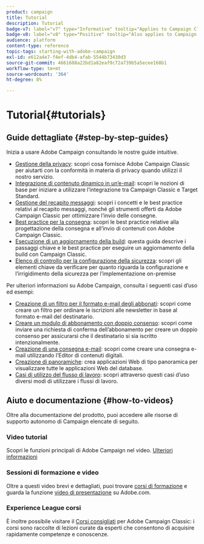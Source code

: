 ```yaml
---
product: campaign
title: Tutorial
description: Tutorial
badge-v7: label="v7" type="Informative" tooltip="Applies to Campaign Classic v7"
badge-v8: label="v8" type="Positive" tooltip="Also applies to Campaign v8"
audience: platform
content-type: reference
topic-tags: starting-with-adobe-campaign
exl-id: e612a4e7-f4ef-4db4-afab-5544b73430d3
source-git-commit: 4661688a22bd1a82eaf9c72a739b5a5ecee168b1
workflow-type: tm+mt
source-wordcount: '364'
ht-degree: 8%

---
```


# Tutorial{#tutorials}



## Guide dettagliate {#step-by-step-guides}

Inizia a usare Adobe Campaign consultando le nostre guide intuitive.

* [Gestione della privacy](https://helpx.adobe.com/it/campaign/kb/acc-privacy.html): scopri cosa fornisce Adobe Campaign Classic per aiutarti con la conformità in materia di privacy quando utilizzi il nostro servizio.
* [Integrazione di contenuto dinamico in un’e-mail](https://experienceleague.adobe.com/docs/campaign-classic/using/integrating-with-adobe-experience-cloud/adobe-target/inserting-a-dynamic-image.html): scopri le nozioni di base per iniziare a utilizzare l’integrazione tra Campaign Classic e Target Standard.
* [Gestione del recapito messaggi](../../delivery/using/about-deliverability.md): scopri i concetti e le best practice relativi al recapito messaggi, nonché gli strumenti offerti da Adobe Campaign Classic per ottimizzare l’invio delle consegne.
* [Best practice per la consegna](../../delivery/using/delivery-best-practices.md): scopri le best practice relative alla progettazione della consegna e all’invio di contenuti con Adobe Campaign Classic.
* [Esecuzione di un aggiornamento della build](https://helpx.adobe.com/it/campaign/kb/acc-build-upgrade.html): questa guida descrive i passaggi chiave e le best practice per eseguire un aggiornamento della build con Campaign Classic.
* [Elenco di controllo per la configurazione della sicurezza](https://helpx.adobe.com/it/campaign/kb/acc-security.html): scopri gli elementi chiave da verificare per quanto riguarda la configurazione e l’irrigidimento della sicurezza per l’implementazione on-premise

Per ulteriori informazioni su Adobe Campaign, consulta i seguenti casi d’uso ed esempi:

* [Creazione di un filtro per il formato e-mail degli abbonati](../../platform/using/use-case.md#creating-a-filter-on-the-email-format-of-subscribers): scopri come creare un filtro per ordinare le iscrizioni alle newsletter in base al formato e-mail del destinatario.
* [Creare un modulo di abbonamento con doppio consenso](../../web/using/use-cases--web-forms.md#create-a-subscription--form-with-double-opt-in): scopri come inviare una richiesta di conferma dell’abbonamento per creare un doppio consenso per assicurarsi che il destinatario si sia iscritto intenzionalmente.
* [Creazione di una consegna e-mail](../../web/using/use-case--creating-an-email-delivery.md): scopri come creare una consegna e-mail utilizzando l’Editor di contenuti digitali.
* [Creazione di panoramiche](../../web/using/use-cases--creating-overviews.md): crea applicazioni Web di tipo panoramica per visualizzare tutte le applicazioni Web del database.
* [Casi di utilizzo del flusso di lavoro](../../workflow/using/about-workflow-use-cases.md): scopri attraverso questi casi d’uso diversi modi di utilizzare i flussi di lavoro.

## Aiuto e documentazione {#how-to-videos}

Oltre alla documentazione del prodotto, puoi accedere alle risorse di supporto autonomo di Campaign elencate di seguito.

### Video tutorial

Scopri le funzioni principali di Adobe Campaign nel video. [Ulteriori informazioni](https://experienceleague.adobe.com/docs/campaign-classic-learn/tutorials/overview.html?lang=it)

### Sessioni di formazione e video

Oltre a questi video brevi e dettagliati, puoi trovare [corsi di formazione](https://learning.adobe.com/catalog.html) e guarda la funzione [video di presentazione](https://www.adobe.com/training/video.html) su Adobe.com.

### Experience League corsi

È inoltre possibile visitare il [Corsi consigliati](https://experienceleague.adobe.com/#dashboard/learning) per Adobe Campaign Classic: i corsi sono raccolte di lezioni curate da esperti che consentono di acquisire rapidamente competenze e conoscenze.
